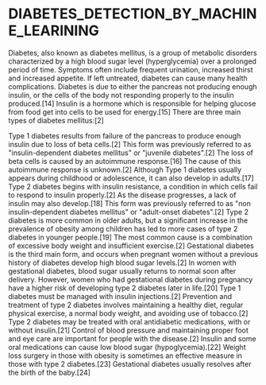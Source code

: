 # DIABETES_DETECTION_BY_MACHINE_LEARINING
Diabetes, also known as diabetes mellitus, is a group of metabolic disorders characterized by a high blood sugar level (hyperglycemia) over a prolonged period of time. Symptoms often include frequent urination, increased thirst and increased appetite. If left untreated, diabetes can cause many health complications.
Diabetes is due to either the pancreas not producing enough insulin, or the cells of the body not responding properly to the insulin produced.[14] Insulin is a hormone which is responsible for helping glucose from food get into cells to be used for energy.[15] There are three main types of diabetes mellitus:[2]

Type 1 diabetes results from failure of the pancreas to produce enough insulin due to loss of beta cells.[2] This form was previously referred to as "insulin-dependent diabetes mellitus" or "juvenile diabetes".[2] The loss of beta cells is caused by an autoimmune response.[16] The cause of this autoimmune response is unknown.[2] Although Type 1 diabetes usually appears during childhood or adolescence, it can also develop in adults.[17]
Type 2 diabetes begins with insulin resistance, a condition in which cells fail to respond to insulin properly.[2] As the disease progresses, a lack of insulin may also develop.[18] This form was previously referred to as "non insulin-dependent diabetes mellitus" or "adult-onset diabetes".[2] Type 2 diabetes is more common in older adults, but a significant increase in the prevalence of obesity among children has led to more cases of type 2 diabetes in younger people.[19] The most common cause is a combination of excessive body weight and insufficient exercise.[2]
Gestational diabetes is the third main form, and occurs when pregnant women without a previous history of diabetes develop high blood sugar levels.[2] In women with gestational diabetes, blood sugar usually returns to normal soon after delivery. However, women who had gestational diabetes during pregnancy have a higher risk of developing type 2 diabetes later in life.[20]
Type 1 diabetes must be managed with insulin injections.[2] Prevention and treatment of type 2 diabetes involves maintaining a healthy diet, regular physical exercise, a normal body weight, and avoiding use of tobacco.[2] Type 2 diabetes may be treated with oral antidiabetic medications, with or without insulin.[21] Control of blood pressure and maintaining proper foot and eye care are important for people with the disease.[2] Insulin and some oral medications can cause low blood sugar (hypoglycemia).[22] Weight loss surgery in those with obesity is sometimes an effective measure in those with type 2 diabetes.[23] Gestational diabetes usually resolves after the birth of the baby.[24]
